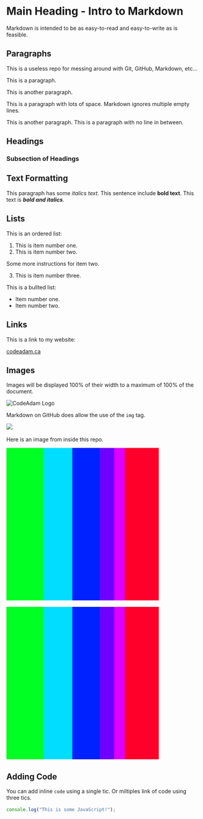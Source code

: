 # Main Heading - Intro to Markdown

Markdown is intended to be as easy-to-read and easy-to-write as is feasible.

## Paragraphs

This is a useless repo for messing around with Git, GitHub, Markdown, etc...

This is a paragraph.

This is another paragraph.





This is a paragraph with lots of space. Markdown ignores multiple empty lines.

This is another paragraph.
This is a paragraph with no line in between.

## Headings

### Subsection of Headings

## Text Formatting

This paragraph has some *italics text*. This sentence include **bold text**. This text is ***bold and italics***.

## Lists

This is an ordered list:

1. This is item number one.
2. This is item number two.

  Some more instructions for item two.

3. This is item number three.

This is a bullted list:

- Item number one.
- Item number two.

## Links

This is a link to my website:

[codeadam.ca](https://codeadam.ca)

## Images

Images will be displayed 100% of their width to a maximum of 100% of the document. 

![CodeAdam Logo](https://codeadam.ca/images/code-block.png)

Markdown on GitHub does allow the use of the `img` tag.

<img src="https://codeadam.ca/images/code-block.png" width="200">

Here is an image from inside this repo.

![Sample Image](https://raw.githubusercontent.com/codeadamca/sandbox/main/test.png)

![Sample Image](test.png)

## Adding Code

You can add inline `code` using a single tic. Or miltiples link of code using three tics.

```javascript
console.log("This is some JavaScript!");
```
